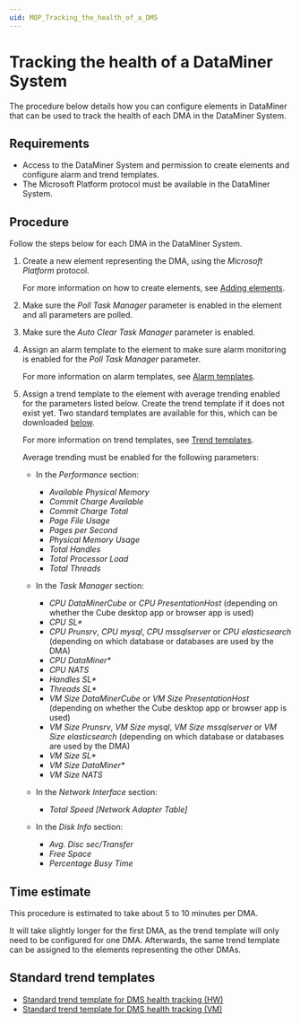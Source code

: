 ```yaml
---
uid: MOP_Tracking_the_health_of_a_DMS
---
```


# Tracking the health of a DataMiner System

The procedure below details how you can configure elements in DataMiner that can be used to track the health of each DMA in the DataMiner System.

## Requirements

- Access to the DataMiner System and permission to create elements and configure alarm and trend templates.
- The Microsoft Platform protocol must be available in the DataMiner System.

## Procedure

Follow the steps below for each DMA in the DataMiner System.

1. Create a new element representing the DMA, using the *Microsoft Platform* protocol.

   For more information on how to create elements, see [Adding elements](xref:Adding_elements).

1. Make sure the *Poll Task Manager* parameter is enabled in the element and all parameters are polled.
1. Make sure the *Auto Clear Task Manager* parameter is enabled.
1. Assign an alarm template to the element to make sure alarm monitoring is enabled for the *Poll Task Manager* parameter.

   For more information on alarm templates, see [Alarm templates](xref:About_alarm_templates).

1. Assign a trend template to the element with average trending enabled for the parameters listed below. Create the trend template if it does not exist yet. Two standard templates are available for this, which can be downloaded [below](#standard-trend-templates).

   For more information on trend templates, see [Trend templates](xref:About_trend_templates).

   Average trending must be enabled for the following parameters:

   - In the *Performance* section:

     - *Available Physical Memory*
     - *Commit Charge Available*
     - *Commit Charge Total*
     - *Page File Usage*
     - *Pages per Second*
     - *Physical Memory Usage*
     - *Total Handles*
     - *Total Processor Load*
     - *Total Threads*

   - In the *Task Manager* section:

     - *CPU DataMinerCube* or *CPU PresentationHost* (depending on whether the Cube desktop app or browser app is used)
     - *CPU SL\**
     - *CPU Prunsrv*, *CPU mysql*, *CPU mssqlserver* or *CPU elasticsearch* (depending on which database or databases are used by the DMA)
     - *CPU DataMiner\**
     - *CPU NATS*
     - *Handles SL\**
     - *Threads SL\**
     - *VM Size DataMinerCube* or *VM Size PresentationHost* (depending on whether the Cube desktop app or browser app is used)
     - *VM Size Prunsrv*, *VM Size mysql*, *VM Size mssqlserver* or *VM Size elasticsearch* (depending on which database or databases are used by the DMA)
     - *VM Size SL\**
     - *VM Size DataMiner\**
     - *VM Size NATS*

   - In the *Network Interface* section:

     - *Total Speed [Network Adapter Table]*

   - In the *Disk Info* section:

     - *Avg. Disc sec/Transfer*
     - *Free Space*
     - *Percentage Busy Time*

## Time estimate

This procedure is estimated to take about 5 to 10 minutes per DMA.

It will take slightly longer for the first DMA, as the trend template will only need to be configured for one DMA. Afterwards, the same trend template can be assigned to the elements representing the other DMAs.

## Standard trend templates

- [Standard trend template for DMS health tracking (HW)](https://community.dataminer.services/download/standard-trend-template-for-dms-health-tracking-hw/)
- [Standard trend template for DMS health tracking (VM)](https://community.dataminer.services/download/standard-trend-template-for-dms-health-tracking-vm/)
